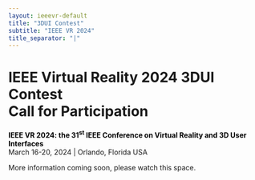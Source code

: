 ```yaml
---
layout: ieeevr-default
title: "3DUI Contest"
subtitle: "IEEE VR 2024"
title_separator: "|"
---
```


<script type="text/javascript">
    $(document).ready(function(){
		var email = ""; 
		var domain = "ieeevr.org"; 

	    email = "contest2024"; 		
		$(".contest").html("<span class='text-nowrap'><a href=javascript:location='" + "mail" + "to:" + email + "@" + domain + "'><i class='fas fa-fw fa-envelope-square emailIcon' style=''></i><i class='emailText'>" + email + "@" + domain + "</a></i></span>");            
	});
</script>
<div>
    <h1 id="cfp-3dui-contest">IEEE Virtual Reality 2024 3DUI Contest <br /> Call for Participation<div class="floatRight"><span class="contest"></span></div></h1>
    <p>
        <strong style="color: black">IEEE VR 2024: the 31<sup>st</sup> IEEE Conference on Virtual Reality and 3D User Interfaces</strong><br />
            March 16-20, 2024 | Orlando, Florida USA
    </p>
    <p>
        More information coming soon, please watch this space.
    </p>
</div>

<script>
 /***
<div>
   <h1 id="cfp-3dui-contest"> IEEE Virtual Reality 2023 3DUI Contest <br /> Call for Participation </h1>

<p>
    <strong style="color: black">IEEE VR 2023: the 30th IEEE Conference on Virtual Reality and 3D User Interfaces</strong>
    <br />
    March 25-29, 2023, Hybrid
    <a href="https://ieeevr.org/2023/">https://ieeevr.org/2023/</a>
    <br />
    Contest Registrations can be made via email to  <a href="mailto:contest2023@ieeevr.org">contest2023@ieeevr.org</a>, final submissions can be made through the Online System: <a href="https://new.precisionconference.com/~vr">https://new.precisionconference.com/~vr</a>.
</p>

<h2 id="important-dates"> Important Dates - All deadlines are Anywhere on Earth (AoE)</h2>
Each deadline is 23:59:59 AoE (Anywhere on Earth) == GMT/UTC-12:00 on the stated day, no matter where the submitter is located. A convenient tool to see when 
AoE is for your local time is setting your location at 1 and Baker Island (which uses AoE) for: <a href="https://www.timeanddate.com/worldclock/meeting.html">https://www.timeanddate.com/worldclock/meeting.html</a>
<ul>
    <li><strong>December 22, 2022</strong>: Contest registration (project title and team members </li>
    <li><strong>January 18, 2023</strong>: Submission of two-page abstract and video</li>
    <li><strong>January 30, 2023</strong>: Notification of which entries are accepted </li>
    <li><strong>February 8, 2023</strong>: Camera ready version</li>
</ul>

<h2 id="Overview">Overview</h2>
    <p>
    This year, the IEEE VR 2023 will hold the 14th annual 3DUI Contest. It is open to anyone interested in 3D User Interfaces (3DUIs) and Virtual Reality, from researchers to students, enthusiasts, and professionals. The purpose of the contest is to stimulate innovative and creative solutions to challenging 3DUI problems. The theme of this year is  <strong> “Metaverse Privacy - Authentication Using 3D User Interfaces”</strong>. Participants need to create and submit an original 3DUI project. This may include VR/AR/MR-driven 3DUI systems that IEEE VR attendants can run with their own devices. You have to create an environment that will allow people to visualize and interact with the chosen topic areas. The challenge for this year is for the contestant to implement a novel authentication technique using 3DUI  (e.g., 3D manipulation, head pointing, gaze selection, etc.) with the emphases on privacy, security, and usability for the proposed application. Due to the circumstance, we specifically do not request or make it a prerequisite to include user evaluations. 
</p>

<p>We expect the following functionality:
        <ul>
            <li>It should provide a 3D authentication mechanism for VR systems to verify users. For example, with your 3D interface, users can use a set of 3D gestures as the password to login to a system. Please do not limit to 3D gestures, we highly encourage innovative 3D authentication interfaces. </li>
            <li>One or multiple potential users should be able to interact in the 3D environment </li>
            <li>Teams should provide a downloadable program for IEEE VR attendants to test</li>
            <li>The project should present novel 3DUI techniques and focus on a technical contribution</li>
            <li>A classic 3DUI technique should be included and adapted for the specific use case (for examples, see:<a href="https://www.youtube.com/watch?v=cPb32YG3t1c">https://www.youtube.com/watch?v=cPb32YG3t1c</a>) </li>
            <li>The simulation could be played standalone, or networked. A user should be able to experience the application for at least 7 minutes time</li>
            <li>Optionally, the project could include an evaluation or the reporting of performance metrics </li>
        </ul>
</p>
    <p>
        Submissions will be evaluated through the following criterias:
        <ul>
            <li>Efficiency and convenience of user operations </li>
            <li>Security of the authentication mechanism </li>
            <li>Novelty of the design </li>
        </ul>
        Selected contestants will be required to provide a software demonstration of their solutions using OpenXR standard and are compatible with consumer mixed reality hardware. 
    </p>

<h2 id="eligibility">Eligibility</h2>
    <p>
        The 3DUI Contest is open to anyone interested in 3DUIs — researchers, students, hobbyists, professionals, or anyone else. Requirements for the selection and presentation are specified below.
    </p>

<h2 id="rules">Rules</h2>
    <p>
        The submitted solutions have to fulfill the following rules to be considered for acceptance and presentation during IEEE VR 2023: 
        <ul>
            <li>Submissions have to present a 3DUI solution:
                <ul>
                    <li>Which covers the topics of <strong> “Metaverse Privacy - Authentication Using 3D User Interfaces”,</strong> more features or unlisted features are encouraged. It will be considered in the evaluation phase.</li>
                    <li>Describe which of the 3DUI techniques has/have been extended. </li>
                    <li>Projects must be submitted with a video (between 3 and 5 minutes) and compiled version. </li>
                    <li>Must be compatible with OpenXR standard  (<a href="https://www.khronos.org/openxr/">https://www.khronos.org/openxr/ </a>). </li>
                </ul>
            </li>
            <li>The developed 3DUI should
                <ul>
                    <li>… be innovative and technically sound,</li>
                    <li>… provide high usability,</li>
                    <li>… be aesthetically pleasing, and</li>
                    <li>… be enjoyable and thought-provoking.</li>
                </ul>
            </li>
        </ul>
    </p>

<h2 id="teams">Teams</h2>
<p>
    Teams of up to <strong>ten people</strong> may submit solutions.
</p>
    
<h2 id="paper">Paper</h2>
<p>
Teams must submit a short paper of two pages, with a description of the solution, details about the software developed, a brief description of the closest related work and how your system is novel, and a description of how you iterated upon the design. If your submission is accepted, this paper will be included in the IEEE VR Conference proceedings as a two-page extended abstract describing the contest solution, and therefore must be formatted using the IEEE Computer Society format as specified for VR conference papers. 
</p>

<h2 id="video">Video</h2>
<p>
Teams will also submit a video that presents the solution to the public, including an explanation of the equipment, software, and interaction techniques used to solve the problem. If your submission is accepted, the video will be made publicly available. Videos should have a length of <strong>approximately 4 minutes</strong> and should include the title along with the names and affiliations of the contestants. The submitted file should be a high-quality compressed video with a size of no more than 300 MB and submitted via the submission system or a link to an unlisted youtube video/alike.
</p>

<h2 id="demonstration">Demonstration</h2>
<p>
If your submission is accepted, you will participate in an (hybrid) demo session at the conference, where you will showcase your work to the IEEE VR community. Since this year's contest will be judged at IEEE VR, we will invite various judges from the community to judge your solution. The judging criteria are novelty, usability, security, and the relevance of the topic. We will further offer on-site judging for all conference attendees. Contestants are expected to have their set-up prepared for demoing their individual solutions, please note that at least one author of each accepted work should be on-site or remotely during the 3DUI session as part of IEEE VR. 
</p> 
<p>
The final score will be the combination of the expert judges’ scores plus the audience scores. The winning team with the highest score will be awarded.
</p>

<h2>Contest Registration - due December 22, 2022</h2>
<p>
Teams should register their project title, a contact email, and the team members upfront via email to contest2023@ieeevr.org.
</p>
    
<h2>Abstract and Video Submission - due January 18, 2023</h2>
<p>
Teams should submit their abstract paper and a high quality video through the online submission system: <a href="https://new.precisionconference.com/~vr">https://new.precisionconference.com/~vr</a>
</p>
<p>
   Submissions must be in English and must be prepared in IEEE Computer Society VGTC format (<a href="https://tc.computer.org/vgtc/publications/conference/">https://tc.computer.org/vgtc/publications/conference/</a>) and submitted as PDF. We highly encourage authors to use the LaTeX template (<a href="https://www.cspaul.com/vgtc/vgtc_conference_latex.zip">https://www.cspaul.com/vgtc/vgtc_conference_latex.zip</a>). Authors who choose to use the Word template need to ensure that their PDF submission matches the format.
</p>

<h2 id="contacts">Contacts <div class="floatRight"><span class="contest"></span></div></h2>	
<p>
    3DUI Contest Chairs:
    <ul>   
        <li>Elham Ellie Ebrahimi, University of North Carolina, Wilmington, USA</li>
        <li>BoYu Gao, Jinan University, China </li>
        <li>Chao Mei, Meta Reality Labs, USA</li>
        <li>Thammathip Piumsomboon, University of Canterbury, New Zealand</li>
    </ul>
</p>


</div>
***/ 
</script>